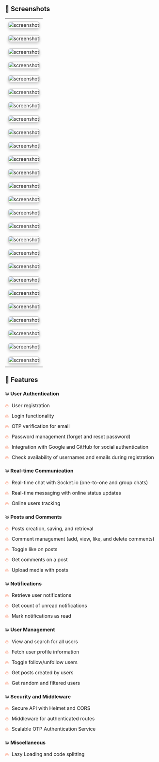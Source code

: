 ## 🚀 Screenshots

<style>
  table {
    width: 100%;
    border-collapse: collapse;
    margin-bottom: 20px;
  }

  td {
    padding: 10px;
    text-align: center;
  }

  img {
    max-width: 100%;
    height: auto;
    border: 2px solid #ccc;
    border-radius: 8px;
    box-shadow: 0 4px 8px rgba(0, 0, 0, 0.2);
  }
</style>

<table>
<tr><td><img src="./images/image1.png" alt="screenshot"/></td></tr>
<tr><td><img src="./images/image2.png" alt="screenshot"/></td></tr>
<tr><td><img src="./images/image3.png" alt="screenshot"/></td></tr>
<tr><td><img src="./images/image4.png" alt="screenshot"/></td></tr>
<tr><td><img src="./images/image5.png" alt="screenshot"/></td></tr>
<tr><td><img src="./images/image6.png" alt="screenshot"/></td></tr>
<tr><td><img src="./images/image7.png" alt="screenshot"/></td></tr>
<tr><td><img src="./images/image8.png" alt="screenshot"/></td></tr>
<tr><td><img src="./images/image9.png" alt="screenshot"/></td></tr>
<tr><td><img src="./images/image10.png" alt="screenshot"/></td></tr>
<tr><td><img src="./images/image11.png" alt="screenshot"/></td></tr>
<tr><td><img src="./images/image12.png" alt="screenshot"/></td></tr>
<tr><td><img src="./images/image13.png" alt="screenshot"/></td></tr>
<tr><td><img src="./images/image14.png" alt="screenshot"/></td></tr>
<tr><td><img src="./images/image15.png" alt="screenshot"/></td></tr>
<tr><td><img src="./images/image16.png" alt="screenshot"/></td></tr>
<tr><td><img src="./images/image17.png" alt="screenshot"/></td></tr>
<tr><td><img src="./images/image18.png" alt="screenshot"/></td></tr>
<tr><td><img src="./images/image19.png" alt="screenshot"/></td></tr>
<tr><td><img src="./images/image20.png" alt="screenshot"/></td></tr>
<tr><td><img src="./images/image21.png" alt="screenshot"/></td></tr>
<tr><td><img src="./images/image22.png" alt="screenshot"/></td></tr>
<tr><td><img src="./images/image23.png" alt="screenshot"/></td></tr>
<tr><td><img src="./images/image24.png" alt="screenshot"/></td></tr>
<tr><td><img src="./images/image25.png" alt="screenshot"/></td></tr>
<tr><td><img src="./images/image26.png" alt="screenshot"/></td></tr>
</table>

## 🚀 Features

<style>
  .features-list {
    list-style-type: none;
    padding: 0;
  }

  .features-list li {
    margin-bottom: 10px;
    font-size: 16px;
    line-height: 1.5;
  }

  .features-list li::before {
    content: '🔥';
    color: #ff5722;
    margin-right: 10px;
  }
</style>

### :boom: User Authentication

<ul class="features-list">
  <li>User registration</li>
  <li>Login functionality</li>
  <li>OTP verification for email</li>
  <li>Password management (forget and reset password)</li>
  <li>Integration with Google and GitHub for social authentication</li>
  <li>Check availability of usernames and emails during registration</li>
</ul>

### :boom: Real-time Communication

<ul class="features-list">
  <li>Real-time chat with Socket.io (one-to-one and group chats)</li>
  <li>Real-time messaging with online status updates</li>
  <li>Online users tracking</li>
</ul>

### :boom: Posts and Comments

<ul class="features-list">
  <li>Posts creation, saving, and retrieval</li>
  <li>Comment management (add, view, like, and delete comments)</li>
  <li>Toggle like on posts</li>
  <li>Get comments on a post</li>
  <li>Upload media with posts</li>
</ul>

### :boom: Notifications

<ul class="features-list">
  <li>Retrieve user notifications</li>
  <li>Get count of unread notifications</li>
  <li>Mark notifications as read</li>
</ul>

### :boom: User Management

<ul class="features-list">
  <li>View and search for all users</li>
  <li>Fetch user profile information</li>
  <li>Toggle follow/unfollow users</li>
  <li>Get posts created by users</li>
  <li>Get random and filtered users</li>
</ul>

### :boom: Security and Middleware

<ul class="features-list">
  <li>Secure API with Helmet and CORS</li>
  <li>Middleware for authenticated routes</li>
  <li>Scalable OTP Authentication Service</li>
</ul>

### :boom: Miscellaneous

<ul class="features-list">
  <li>Lazy Loading and code splitting</li>
</ul>
